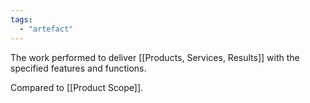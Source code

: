 ```yaml
---
tags:
  - "artefact"
---
```

The work performed to deliver [[Products, Services, Results]] with the specified features and functions.

Compared to [[Product Scope]].